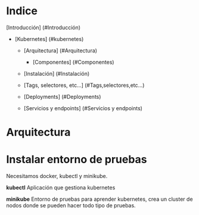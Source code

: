 # Indice 

 [Introducción] (#Introducción)

- [Kubernetes] (#kubernetes)

	- [Arquitectura] (#Arquitectura)
		
		- [Componentes] (#Componentes)


	- [Instalación] (#Instalación)

	- [Tags, selectores, etc...] (#Tags,selectores,etc...)

	- [Deployments] (#Deployments)

	- [Servicios y endpoints] (#Servicios y endpoints) 


# Arquitectura 



# Instalar entorno de pruebas
Necesitamos docker, kubectl y minikube.

**kubectl** Aplicación que gestiona kubernetes

**minikube** Entorno de pruebas para aprender kubernetes, crea un cluster de nodos donde se pueden hacer todo tipo de pruebas.

